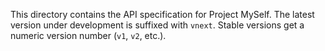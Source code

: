 This directory contains the API specification for Project MySelf. The latest
version under development is suffixed with `vnext`. Stable versions get a
numeric version number (`v1`, `v2`, etc.).
